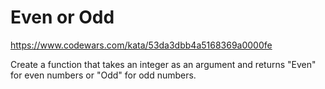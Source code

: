 # Even or Odd

https://www.codewars.com/kata/53da3dbb4a5168369a0000fe

Create a function that takes an integer as an argument and returns "Even" for even numbers or "Odd" for odd numbers.